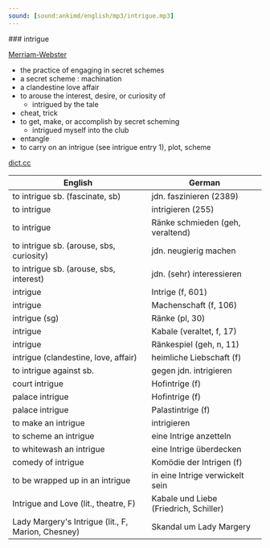 ```yaml
---
sound: [sound:ankimd/english/mp3/intrigue.mp3]
---
```


\### intrigue

[Merriam-Webster](https://www.merriam-webster.com/dictionary/intrigue)

- the practice of engaging in secret schemes
- a secret scheme : machination
- a clandestine love affair
- to arouse the interest, desire, or curiosity of
    - intrigued by the tale
- cheat, trick
- to get, make, or accomplish by secret scheming
    - intrigued myself into the club
- entangle
- to carry on an intrigue (see intrigue entry 1), plot, scheme

[dict.cc](https://www.dict.cc/intrigue)

| English        | German       |
| -------------- | ------------ |
| to intrigue sb. (fascinate, sb) | jdn. faszinieren (2389) |
| to intrigue | intrigieren (255) |
| to intrigue | Ränke schmieden (geh, veraltend) |
| to intrigue sb. (arouse, sbs, curiosity) | jdn. neugierig machen |
| to intrigue sb. (arouse, sbs, interest) | jdn. (sehr) interessieren |
| intrigue | Intrige (f, 601) |
| intrigue | Machenschaft (f, 106) |
| intrigue (sg) | Ränke (pl, 30) |
| intrigue | Kabale (veraltet, f, 17) |
| intrigue | Ränkespiel (geh, n, 11) |
| intrigue (clandestine, love, affair) | heimliche Liebschaft (f) |
| to intrigue against sb. | gegen jdn. intrigieren |
| court intrigue | Hofintrige (f) |
| palace intrigue | Hofintrige (f) |
| palace intrigue | Palastintrige (f) |
| to make an intrigue | intrigieren |
| to scheme an intrigue | eine Intrige anzetteln |
| to whitewash an intrigue | eine Intrige überdecken |
| comedy of intrigue | Komödie der Intrigen (f) |
| to be wrapped up in an intrigue | in eine Intrige verwickelt sein |
| Intrigue and Love (lit., theatre, F) | Kabale und Liebe (Friedrich, Schiller) |
| Lady Margery's Intrigue (lit., F, Marion, Chesney) | Skandal um Lady Margery |
